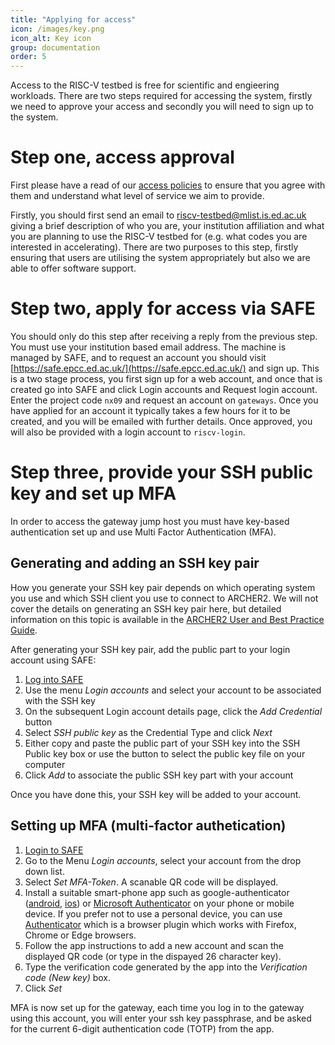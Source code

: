 ```yaml
---
title: "Applying for access"
icon: /images/key.png
icon_alt: Key icon
group: documentation
order: 5
---
```


Access to the RISC-V testbed is free for scientific and engieering workloads. There are two steps required for 
accessing the system, firstly we need to approve your access and secondly you will need to sign up to the system.

# Step one, access approval

First please have a read of our [access policies](https://riscv.epcc.ed.ac.uk/policies/) to ensure that you agree with them and understand what level of service we aim to provide.

Firstly, you should first send an email to riscv-testbed@mlist.is.ed.ac.uk giving a brief description of who you are, your institution affiliation and what you are planning to use the RISC-V testbed for (e.g. what codes you are interested in accelerating). There are two purposes to this step, firstly ensuring that users are utilising the system appropriately but also we are able to offer software support.

# Step two, apply for access via SAFE

You should only do this step after receiving a reply from the previous step. You must use your institution based email address. The machine is managed by SAFE, and to request an account you should visit [https://safe.epcc.ed.ac.uk/](https://safe.epcc.ed.ac.uk/) and sign up. This is a two stage process, you first sign up for a web account, and once that is created go into SAFE and click Login accounts and Request login account. Enter the project code `nx09` and request an account on `gateways`. Once you have applied for an account it typically takes a few hours for it to be created, and you will be emailed with further details. Once approved, you will also be provided with a login account to `riscv-login`.

# Step three, provide your SSH public key and set up MFA

In order to access the gateway jump host you must have key-based authentication set up and use Multi Factor Authentication (MFA).

## Generating and adding an SSH key pair

How you generate your SSH key pair depends on which operating system you use and which SSH client you use to connect to ARCHER2. We will not cover the details on generating an SSH key pair here, but detailed
information on this topic is available in the [ARCHER2 User and Best Practice Guide](https://docs.archer2.ac.uk/user-guide/connecting).

After generating your SSH key pair, add the public part to your login account using SAFE:

1.  [Log into SAFE](https://safe.epcc.ed.ac.uk)
2.  Use the menu *Login accounts* and select your account to be associated with the SSH key
3.  On the subsequent Login account details page, click the *Add Credential* button
4.  Select *SSH public key* as the Credential Type and click *Next*
5.  Either copy and paste the public part of your SSH key into the SSH Public key box or use the button to select the public key file on your computer
6.  Click *Add* to associate the public SSH key part with your account

Once you have done this, your SSH key will be added to your account.

## Setting up MFA (multi-factor authetication)

1. [Login to SAFE](https://safe.epcc.ed.ac.uk)
2. Go to the Menu *Login accounts*, select your account from the drop down list.
3. Select *Set MFA-Token*.  A scanable QR code will be displayed.
4. Install a suitable smart-phone app such as 
google-authenticator ([android](https://play.google.com/store/apps/details?id=com.google.android.apps.authenticator2), [ios](http://appstore.com/googleauthenticator))  or [Microsoft Authenticator](https://www.microsoft.com/en-gb/security/mobile-authenticator-app)  on your phone or mobile device.  If you prefer not to use a personal device, you can use [Authenticator](https://authenticator.cc/) which is a browser plugin which works with Firefox, Chrome or Edge browsers.
5. Follow the app instructions to add a new account and scan the displayed QR code (or type in the dispayed 26 character key).
6. Type the verification code generated by the app into the *Verification code (New key)* box.
7. Click *Set*

MFA is now set up for the gateway, each time you log in to the gateway using this account, you will enter your ssh key passphrase, and be asked for the current 6-digit authentication code (TOTP) from the app.
